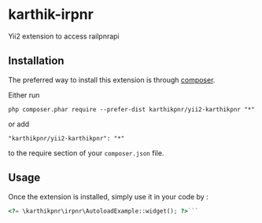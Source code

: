 karthik-irpnr
=============
Yii2 extension to access railpnrapi

Installation
------------

The preferred way to install this extension is through [composer](http://getcomposer.org/download/).

Either run

```
php composer.phar require --prefer-dist karthikpnr/yii2-karthikpnr "*"
```

or add

```
"karthikpnr/yii2-karthikpnr": "*"
```

to the require section of your `composer.json` file.


Usage
-----

Once the extension is installed, simply use it in your code by  :

```php
<?= \karthikpnr\irpnr\AutoloadExample::widget(); ?>```